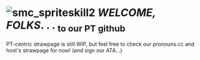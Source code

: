 # ![smc_spriteskill2](https://github.com/user-attachments/assets/0488e13c-e199-4413-b162-2aeae39e088b) ***WELCOME, FOLKS***. . . <sub>to our PT github</sub>
PT-centric strawpage is still WIP, but feel free to check our pronouns.cc and host's strawpage for now! (and sign our ATA...)
